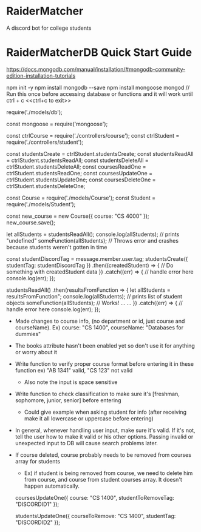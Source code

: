 # RaiderMatcher
A discord bot for college students


RaiderMatcherDB Quick Start Guide
============
<!-- STARTING MongoDB for mongoose (MUST DO THIS BEFORE ACCESSING DATABASE) -->
<!-- Look up link to set up mongodb -->
https://docs.mongodb.com/manual/installation/#mongodb-community-edition-installation-tutorials
<!-- Then put these into your terminal folder where github cloned project is -->
npm init -y
npm install mongodb --save
npm install mongoose
mongod    // Run this once before accessing database or functions and it will work until ctrl + c
<<ctrl+c to exit>>
<!-- NOTE: You can open another terminal and do other things in that while mongod run -->

<!--
This file opens the DB connection and will close it when finished. Only needs
to be imported once in main file.
 -->
require('./models/db');   

<!-- May need to require mongoose, but most functionality should be outsourced to separate DB files -->
const mongoose = require('mongoose');

<!-- Getting the functionality from the two collections -->
const ctrlCourse = require('./controllers/course');     <!-- Your path may be different -->
const ctrlStudent = require('./controllers/student');   <!-- Your path may be different -->

const studentsCreate = ctrlStudent.studentsCreate;
const studentsReadAll = ctrlStudent.studentsReadAll;
const studentsDeleteAll = ctrlStudent.studentsDeleteAll;
const coursesReadOne = ctrlStudent.studentsReadOne;
const coursesUpdateOne = ctrlStudent.studentsUpdateOne;
const coursesDeleteOne = ctrlStudent.studentsDeleteOne;

<!--
If you need to create a object for example purposes or testing your functionality
you can use the functions above, or use the models and make them by hand if comfortable
with mongoose
 -->
const Course = require('./models/Course');
const Student = require('./models/Student');

const new_course = new Course({ course: "CS 4000" });
new_course.save();

<!--
When using the getter functions, save functions, anything that return something like functions
above, these will not return the results needed before next lines of code. Getting stuff from
database takes time.

These functions should follow below format when you want to use their returned values:
studentsReadOne()
studentsRealAll()
studentsCreate()

coursesReadOne()
coursesRealAll()
coursesCreate()
-->

 <!-- Wrong Usage Example -->
 let allStudents = studentsReadAll();
 console.log(allStudents);  // prints "undefined"
 someFunction(allStudents);     // Throws error and crashes because students weren't gotten in time

<!-- Instead, you must let it finish and after use the ".then()" syntax -->
<!-- The code in .then(*code here*) will wait for students to be gotten, then execute -->

<!-- Two Proper Usage Examples -->
<!-- Note: The .catch() part is safe but must errors should already be handled so not too important -->
const studentDiscordTag = message.member.user.tag;
studentsCreate({ studentTag: studentDiscordTag })
  .then((createdStudent) => {
      // Do something with createdStudent data
  })
  .catch((err) => {
      // handle error here
      console.log(err);
  });


studentsReadAll()
  .then(resultsFromFunction => {
    let allStudents = resultsFromFunction";
    console.log(allStudents);   // prints list of student objects
    someFunction(allStudents);  // Works!
    ...
    ...
  })
  .catch((err) => {
    // handle error here
    console.log(err);
  });



<!-- Notes for group: -->

  - Made changes to course info, (no department or id, just course and courseName). Ex) course: "CS 1400",    courseName: "Databases for dummies"

  - The books attribute hasn't been enabled yet so don't use it for anything or worry about it

  - Write function to verify proper course format before entering it in these function ex) "AB 1341" valid, "CS 123" not valid
    - Also note the input is space sensitive

  - Write function to check classification to make sure it's [freshman, sophomore, junior, senior] before entering
    - Could give example when asking student for info (after receiving make it all lowercase or uppercase before entering)

  - In general, whenever handling user input, make sure it's valid. If it's not, tell the user how
    to make it valid or his other options. Passing invalid or unexpected input to DB will cause search problems later.

  - If course deleted, course probably needs to be removed from courses array for students
    - Ex) if student is being removed from course, we need to delete him from course, and course from student courses array. It doesn't happen automatically.

    <!-- Remove student from course -->
    coursesUpdateOne({ course: "CS 1400", studentToRemoveTag: "DISCORDID1" });
    <!-- Now we must remove course from students courses -->
    studentsUpdateOne({ courseToRemove: "CS 1400", studentTag: "DISCORDID2" });
